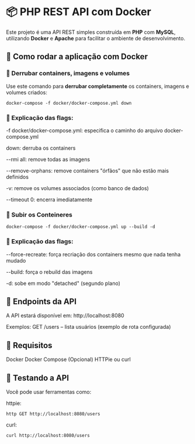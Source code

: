# 📦 PHP REST API com Docker

Este projeto é uma API REST simples construída em **PHP** com **MySQL**, utilizando **Docker** e **Apache** para facilitar o ambiente de desenvolvimento.

## 🚀 Como rodar a aplicação com Docker

### 🔽 Derrubar containers, imagens e volumes

Use este comando para **derrubar completamente** os containers, imagens e volumes criados:

```
docker-compose -f docker/docker-compose.yml down
```

### 📌 Explicação das flags:

-f docker/docker-compose.yml: especifica o caminho do arquivo docker-compose.yml

down: derruba os containers

--rmi all: remove todas as imagens

--remove-orphans: remove containers "órfãos" que não estão mais definidos

-v: remove os volumes associados (como banco de dados)

--timeout 0: encerra imediatamente

### 🔽 Subir os Conteineres

```
docker-compose -f docker/docker-compose.yml up --build -d
```

### 📌 Explicação das flags:

--force-recreate: força recriação dos containers mesmo que nada tenha mudado

--build: força o rebuild das imagens

-d: sobe em modo "detached" (segundo plano)

## 📡 Endpoints da API

A API estará disponível em:
http://localhost:8080

Exemplos:
GET /users – lista usuários (exemplo de rota configurada)

## 📌 Requisitos

Docker
Docker Compose
(Opcional) HTTPie ou curl

## 🧪 Testando a API

Você pode usar ferramentas como:

httpie:

```
http GET http://localhost:8080/users
```

curl:

```
curl http://localhost:8080/users
```
